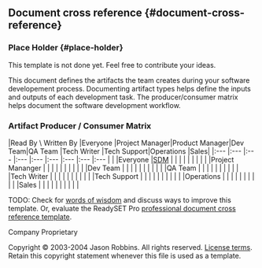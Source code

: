 Document cross reference {#document-cross-reference}
--------------------------------

### Place Holder {#place-holder}

This template is not done yet. Feel free to contribute your ideas.

This document defines the artifacts the team creates during your software developement process.  Documenting artifact types helps define the inputs and outputs of each development task.  The producer/consumer matrix helps document the software development workflow.

### Artifact Producer / Consumer Matrix

|Read By \ Written By            |Everyone                |Project Manager|Product Manager|Dev Team|QA Team    |Tech Writer |Tech Support|Operations    |Sales|
|:---                            |:---                    |:---           |:---           |:---    |:---       |:---        |:---        |:---          |     |
|Everyone                        |[SDM](sdm)              |               |               |        |           |            |            |              |     |
|Project Mananger                |                        |               |               |        |           |            |            |              |     |
|Dev Team                        |                        |               |               |        |           |            |            |              |     |
|QA Team                         |                        |               |               |        |           |            |            |              |     |
|Tech Writer                     |                        |               |               |        |           |            |            |              |     |
|Tech Support                    |                        |               |               |        |           |            |            |              |     |
|Operations                      |                        |               |               |        |           |            |            |              |     |
|Sales                           |                        |               |               |        |           |            |            |              |     |


TODO: Check for [words of
wisdom](http://readyset.tigris.org/words-of-wisdom/sdm.html) and discuss
ways to improve this template. Or, evaluate the ReadySET Pro
[professional document cross reference
template](http://www.readysetpro.com/).

Company Proprietary

Copyright © 2003-2004 Jason Robbins. All rights reserved. [License
terms](readyset-license.html). Retain this copyright statement whenever
this file is used as a template.


